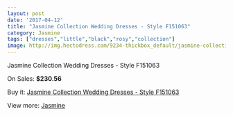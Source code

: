 ```yaml
---
layout: post
date: '2017-04-12'
title: "Jasmine Collection Wedding Dresses - Style F151063"
category: Jasmine
tags: ["dresses","little","black","rosy","collection"]
image: http://img.hectodress.com/9234-thickbox_default/jasmine-collection-wedding-dresses-style-f151063.jpg
---
```

Jasmine Collection Wedding Dresses - Style F151063

On Sales: **$230.56**
<a href="https://www.hectodress.com/jasmine/4688-jasmine-collection-wedding-dresses-style-f151063.html"><amp-img layout="responsive" width="600" height="600" src="//img.hectodress.com/9234-thickbox_default/jasmine-collection-wedding-dresses-style-f151063.jpg" alt="Jasmine Collection Wedding Dresses - Style F151063 0" /></a>
<a href="https://www.hectodress.com/jasmine/4688-jasmine-collection-wedding-dresses-style-f151063.html"><amp-img layout="responsive" width="600" height="600" src="//img.hectodress.com/9236-thickbox_default/jasmine-collection-wedding-dresses-style-f151063.jpg" alt="Jasmine Collection Wedding Dresses - Style F151063 1" /></a>
<a href="https://www.hectodress.com/jasmine/4688-jasmine-collection-wedding-dresses-style-f151063.html"><amp-img layout="responsive" width="600" height="600" src="//img.hectodress.com/9235-thickbox_default/jasmine-collection-wedding-dresses-style-f151063.jpg" alt="Jasmine Collection Wedding Dresses - Style F151063 2" /></a>

Buy it: [Jasmine Collection Wedding Dresses - Style F151063](https://www.hectodress.com/jasmine/4688-jasmine-collection-wedding-dresses-style-f151063.html "Jasmine Collection Wedding Dresses - Style F151063")

View more: [Jasmine](https://www.hectodress.com/79-jasmine "Jasmine")